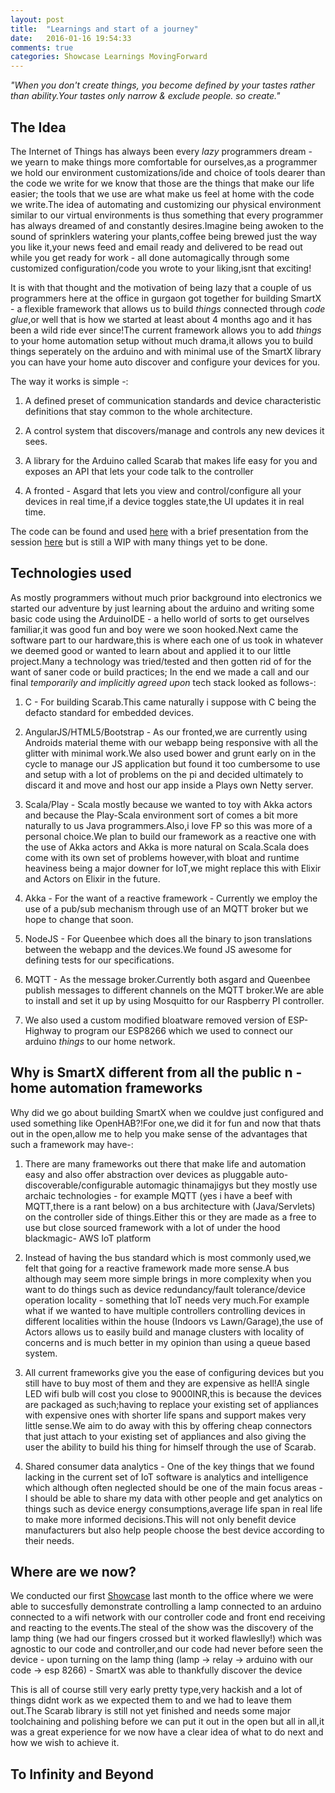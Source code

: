 ```yaml
---
layout: post
title:  "Learnings and start of a journey"
date:   2016-01-16 19:54:33
comments: true
categories: Showcase Learnings MovingForward
---
```



*"When you don't create things, you become defined by your tastes rather than ability.Your tastes only narrow & exclude people. so create."*


The Idea
------------

The Internet of Things has always been every *lazy* programmers dream - we yearn to make things more comfortable for ourselves,as a programmer we hold our environment customizations/ide and choice of tools dearer than the code we write for we know that those are the things that make our life easier; the tools that we use are what make us feel at home with the code we write.The idea of automating  and customizing our physical environment similar to our virtual environments is thus something that every programmer has always dreamed of and constantly desires.Imagine being awoken to the sound of sprinklers watering your plants,coffee being brewed just the way you like it,your news feed and email ready and delivered to be read out while you get ready for work - all done automagically through some customized configuration/code you wrote to your liking,isnt that exciting!

It is with that thought and the motivation of being lazy that a couple of us programmers here at the office in gurgaon got together for building SmartX - a flexible framework that allows us to build *things* connected through *code glue*,or well that is how we started at least about  4 months ago and it has been a wild ride ever since!The current framework allows you to add *things* to your home automation setup without much drama,it allows you to build things seperately on the arduino and with minimal use of the SmartX library you can have your home auto discover and configure your devices for you.

The way it works is simple -:

1. A defined preset of communication standards and device characteristic definitions that stay common to the whole architecture.

2. A control system that discovers/manage and controls any new devices it sees.

3. A library for the Arduino called Scarab that makes life easy for you and exposes an API that lets your code talk to the controller

4. A fronted - Asgard that lets you view and control/configure all your devices in real time,if a device toggles state,the UI updates it in real time.

The code can be found and used [here][Github-repo] with a brief presentation from the session [here][presentation] but is still a WIP with many things yet to be done.

Technologies used
--------------------

As mostly programmers without much prior background into electronics we started our adventure by just learning about the arduino and writing some basic code using the ArduinoIDE - a hello world of sorts to get ourselves familiar,it was good fun and boy were we soon hooked.Next came the software part to our hardware,this is where each one of us took in whatever we deemed good or wanted to learn about and applied it to our little project.Many a technology was tried/tested and then gotten rid of for the want of saner code or build practices; In the end we made a call and our final *temporarily and implicitly agreed upon* tech stack looked as follows-:

1. C - For building Scarab.This came naturally i suppose with C being the defacto standard for embedded devices.

2. AngularJS/HTML5/Bootstrap - As our fronted,we are currently using Androids material theme with our webapp being responsive with all the glitter with minimal work.We also used bower and grunt early on in the cycle to manage our JS application but found it too cumbersome to use and setup with a lot of problems on the pi and decided ultimately to discard it and move and host our app inside a Plays own Netty server.
 
3. Scala/Play - Scala mostly because we wanted to toy with Akka actors and because the Play-Scala environment sort of comes a bit more naturally to us Java programmers.Also,i love FP so this was more of a personal choice.We plan to build our framework as a reactive one with the use of Akka actors and Akka is more natural on Scala.Scala does come with its own set of problems however,with bloat and runtime heaviness being a major downer for IoT,we might replace this with Elixir and Actors on Elixir in the future.

4. Akka - For the want of a reactive framework - Currently we employ the use of a pub/sub mechanism through use of an MQTT broker but we hope to change that soon.

5. NodeJS - For Queenbee which does all the binary to json translations between the webapp and the devices.We found JS awesome for defining tests for our specifications.

6. MQTT - As the message broker.Currently both asgard and Queenbee publish messages to different channels on the MQTT broker.We are able to install and set it up by using Mosquitto for our Raspberry PI controller.

7. We also used a custom modified bloatware removed version of ESP-Highway to program our ESP8266 which we used to connect our arduino *things* to our home network. 


Why is SmartX different from all the public n - home automation frameworks
----------------------------------------------------------------------------

Why did we go about building SmartX when we couldve just configured and used something like OpenHAB?!For one,we did it for fun and now that thats out in the open,allow me to help you make sense of the advantages that such a framework may have-:

1. There are many frameworks out there that make life and automation easy and also offer abstraction over devices as pluggable auto-discoverable/configurable automagic thinamajigys  but they mostly use archaic technologies - for example MQTT (yes i have a beef with MQTT,there is a rant below) on a bus architecture with (Java/Servlets) on the controller side of things.Either this or they are made as a free to use but close sourced framework with a lot of under the hood blackmagic- AWS IoT platform 

2. Instead of having the bus standard which is most commonly used,we felt that going for a reactive framework made more sense.A bus although may seem more simple brings in more complexity when you want to do things such as device redundancy/fault tolerance/device operation locality - something that IoT needs very much.For example what if we wanted to have multiple controllers controlling devices in different localities within the house (Indoors vs Lawn/Garage),the use of Actors allows us to easily build and manage clusters with locality of concerns and is much better in my opinion than using a queue based system. 

3. All current frameworks give you the ease of configuring devices but you still have to buy most of them and they are expensive as hell!A single LED wifi bulb will cost you close to 9000INR,this is because the devices are packaged as such;having to replace your existing set of appliances with expensive ones with shorter life spans and support makes very little sense.We aim to do away with this by offering cheap connectors that just attach to your existing set of appliances and also giving the user the ability to build his thing for himself through the use of Scarab.

4. Shared consumer data analytics - One of the key things that we found lacking in the current set of IoT software is analytics and intelligence which although often neglected should be one of the main focus areas - I should be able to share my data with other people and get analytics on things such as device energy consumptions,average life span in real life to make more informed decisions.This will not only benefit device manufacturers but also help people choose the best device according to their needs.


Where are we now?
-------------------

We conducted our first [Showcase][presentation] last month to the office where we were able to succesfully demonstrate controlling a lamp connected to an arduino connected to a wifi network with our controller code and front end receiving and reacting to the events.The steal of the show was the discovery of the lamp thing (we had our fingers crossed but it worked flawleslly!) which was agnostic to our code and controller,and our code had never before seen the device - upon turning on the lamp thing (lamp -> relay -> arduino with our code -> esp 8266) - SmartX was able to thankfully discover the device 

This is all of course still very early pretty type,very hackish and a lot of things didnt work as we expected them to and we had to leave them out.The Scarab library is still not yet finished and needs some major toolchaining and polishing before we can put it out in the open but all in all,it was a great experience for we now have a clear idea of what to do next and how we wish to achieve it. 

To Infinity and Beyond
---------------------------------------




[presentation]: https://docs.google.com/a/thoughtworks.com/presentation/d/1ysq87JS3PwYfoksgjF3MAndatUmeUQLwNZXfH23RTGs/edit?usp=sharing 
[Github-repo]: https://github.com/ThoughtWorksIoTGurgaon


